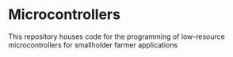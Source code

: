 # Microcontrollers
This repository houses code for the programming of low-resource microcontrollers for smallholder farmer applications
